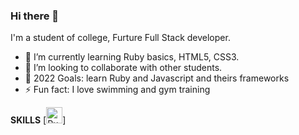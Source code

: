 ### Hi there 👋

I'm a student of college, Furture Full Stack developer.

- 🌱 I’m currently learning Ruby basics, HTML5, CSS3.
- 👯 I’m looking to collaborate with other students.
- 🥅 2022 Goals: learn Ruby and Javascript and theirs frameworks
- ⚡ Fun fact: I love swimming and gym training

**SKILLS**
[<img src= "https://www.google.com/url?sa=i&url=https%3A%2F%2Fcommons.wikimedia.org%2Fwiki%2FFile%3ARuby_logo.svg&psig=AOvVaw0o4tXar68iY3-A8hNC0vGr&ust=1642280005067000&source=images&cd=vfe&ved=0CAsQjRxqFwoTCIjZ6PSPsvUCFQAAAAAdAAAAABAD" alt="Ruby" width="26px"/>]

